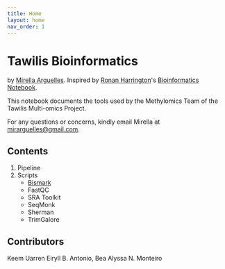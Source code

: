 ```yaml
---
title: Home
layout: home
nav_order: 1
---
```


# Tawilis Bioinformatics
by [Mirella Arguelles](https://github.com/meruila).
Inspired by [Ronan Harrington](https://github.com/rnnh)'s [Bioinformatics Notebook](https://rnnh.github.io/bioinfo-notebook/).  

This notebook documents the tools used by the Methylomics Team of the Tawilis Multi-omics Project.

For any questions or concerns, kindly email Mirella at [mirarguelles@gmail.com](mailto:mirarguelles@gmail.com).

## Contents
1. Pipeline
2. Scripts
    - [Bismark](./docs/methylomics/bismark.html)
    - FastQC
    - SRA Toolkit
    - SeqMonk
    - Sherman
    - TrimGalore

## Contributors
Keem Uarren Eiryll B. Antonio, Bea Alyssa N. Monteiro